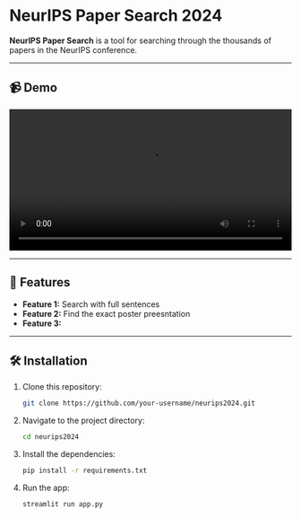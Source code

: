 # NeurIPS Paper Search 2024

**NeurIPS Paper Search** is a tool for searching through the thousands of papers in the NeurIPS conference.

---

## 📹 Demo
<video width="100%" controls>
  <source src="assets/demo.mp4" type="video/mp4">
  Your browser does not support the video tag.
</video>

---

## 🚀 Features

- **Feature 1:** Search with full sentences
- **Feature 2:** Find the exact poster preesntation 
- **Feature 3:** 

---

## 🛠 Installation

1. Clone this repository:
   ```bash
   git clone https://github.com/your-username/neurips2024.git

2. Navigate to the project directory:
   ```bash
   cd neurips2024

3. Install the dependencies:
   ```bash
   pip install -r requirements.txt

4. Run the app:
   ```bash
   streamlit run app.py